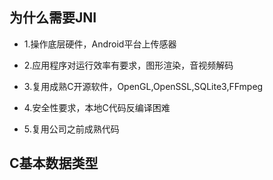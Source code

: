 ## 为什么需要JNI ##
* 1.操作底层硬件，Android平台上传感器

* 2.应用程序对运行效率有要求，图形渲染，音视频解码

* 3.复用成熟C开源软件，OpenGL,OpenSSL,SQLite3,FFmpeg

* 4.安全性要求，本地C代码反编译困难

* 5.复用公司之前成熟代码


## C基本数据类型 ##


